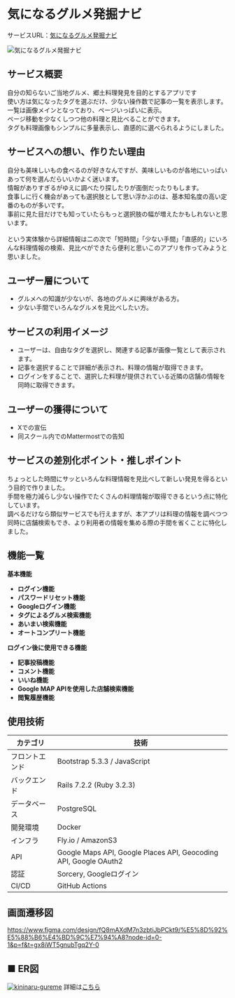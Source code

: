 # 気になるグルメ発掘ナビ

サービスURL：[気になるグルメ発掘ナビ](https://kininaru-gurume.com)

![気になるグルメ発掘ナビ](https://kininaru-gurume.com/assets/ogp.png)

## サービス概要

自分の知らないご当地グルメ、郷土料理発見を目的とするアプリです<br>
使い方は気になったタグを選ぶだけ、少ない操作数で記事の一覧を表示します。<br>
一覧は画像メインとなっており、ページいっぱいに表示。<br>
ページ移動を少なくしつつ他の料理と見比べることができます。<br>
タグも料理画像もシンプルに多量表示し、直感的に選べられるようにしました。

## サービスへの想い、作りたい理由

自分も美味しいもの食べるのが好きなんですが、美味しいものが各地にいっぱいあって何を選んだらいいかよく迷います。<br>
情報がありすぎるがゆえに調べたり探したりが面倒だったりもします。<br>
食事しに行く機会があっても選択肢として思い浮かぶのは、基本知名度の高い定番のものが多いです。<br>
事前に見た目だけでも知っていたらもっと選択肢の幅が増えたかもしれないと思います。<br>
<br>
という実体験から詳細情報は二の次で「短時間」「少ない手間」「直感的」にいろんな料理情報の検索、見比べができたら便利と思いこのアプリを作ってみようと思いました。

## ユーザー層について

- グルメへの知識が少ないが、各地のグルメに興味がある方。
- 少ない手間でいろんなグルメを見比べしたい方。

## サービスの利用イメージ

- ユーザーは、自由なタグを選択し、関連する記事が画像一覧として表示されます。<br>
- 記事を選択することで詳細が表示され、料理の情報が取得できます。<br>
- ログインをすることで、選択した料理が提供されている近隣の店舗の情報を同時に取得できます。

## ユーザーの獲得について

- Xでの宣伝
- 同スクール内でのMattermostでの告知

## サービスの差別化ポイント・推しポイント

ちょっとした時間にサッといろんな料理情報を見比べして新しい発見を得るという目的で作りました。<br>
手間を極力減らし少ない操作でたくさんの料理情報が取得できるという点に特化しています。<br>
調べるだけなら類似サービスでも行えますが、本アプリは料理の情報を調べつつ同時に店舗検索もでき、より利用者の情報を集める際の手間を省くことに特化しました。

## 機能一覧

**基本機能**
- **ログイン機能**
- **パスワードリセット機能**
- **Googleログイン機能**
- **タグによるグルメ検索機能**
- **あいまい検索機能**
- **オートコンプリート機能**

**ログイン後に使用できる機能**
- **記事投稿機能**
- **コメント機能**
- **いいね機能**
- **Google MAP APIを使用した店舗検索機能**
- **閲覧履歴機能**

## 使用技術

| カテゴリ | 技術 |
| ---- | ---- |
| フロントエンド | Bootstrap 5.3.3 / JavaScript |
| バックエンド | Rails 7.2.2 (Ruby 3.2.3) |
| データベース | PostgreSQL |
| 開発環境 | Docker |
| インフラ | Fly.io / AmazonS3 |
| API | Google Maps API, Google Places API, Geocoding API, Google OAuth2 |
| 認証 | Sorcery, Googleログイン |
| CI/CD | GitHub Actions |

## 画面遷移図
https://www.figma.com/design/fQ8mAXdM7n3zbtiJbPCkt9/%E5%8D%92%E5%88%B6%E4%BD%9C%E7%94%A8?node-id=0-1&p=f&t=gx8iWT5gnubTgq2Y-0

## ■ ER図
[![kininaru-gureme](https://i.gyazo.com/bcaa7d5f8863c264b677e63c8665a83d.png)](https://gyazo.com/bcaa7d5f8863c264b677e63c8665a83d)
詳細は[こちら](https://dbdiagram.io/d/683fd04161dc3bf08d7c3962)